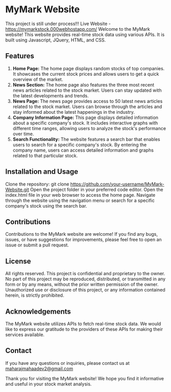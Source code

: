 # MyMark Website
This project is still under process!!!
Live Website - https://mymarkstock.000webhostapp.com/
Welcome to the MyMark website! This website provides real-time stock data using various APIs. It is built using Javascript, JQuery, HTML, and CSS.

## Features
1. **Home Page:** The home page displays random stocks of top companies. It showcases the current stock prices and allows users to get a quick overview of the market.
2. **News Section:** The home page also features the three most recent news articles related to the stock market. Users can stay updated with the latest developments and trends.
3. **News Page:** The news page provides access to 50 latest news articles related to the stock market. Users can browse through the articles and stay informed about the latest happenings in the industry.
4. **Company Information Page:** This page displays detailed information about a specific company's stock. It includes interactive graphs with different time ranges, allowing users to analyze the stock's performance over time.
5. **Search Functionality:** The website features a search bar that enables users to search for a specific company's stock. By entering the company name, users can access detailed information and graphs related to that particular stock.

## Installation and Usage
Clone the repository: git clone https://github.com/your-username/MyMark-Website.git
Open the project folder in your preferred code editor.
Open the index.html file in your web browser to access the home page.
Navigate through the website using the navigation menu or search for a specific company's stock using the search bar.

## Contributions
Contributions to the MyMark website are welcome! If you find any bugs, issues, or have suggestions for improvements, please feel free to open an issue or submit a pull request.

## License
All rights reserved. This project is confidential and proprietary to the owner. No part of this project may be reproduced, distributed, or transmitted in any form or by any means, without the prior written permission of the owner. Unauthorized use or disclosure of this project, or any information contained herein, is strictly prohibited.

## Acknowledgements
The MyMark website utilizes APIs to fetch real-time stock data. We would like to express our gratitude to the providers of these APIs for making their services available.

## Contact
If you have any questions or inquiries, please contact us at maharajmahaadev2@gmail.com

Thank you for visiting the MyMark website! We hope you find it informative and useful in your stock market analysis.

